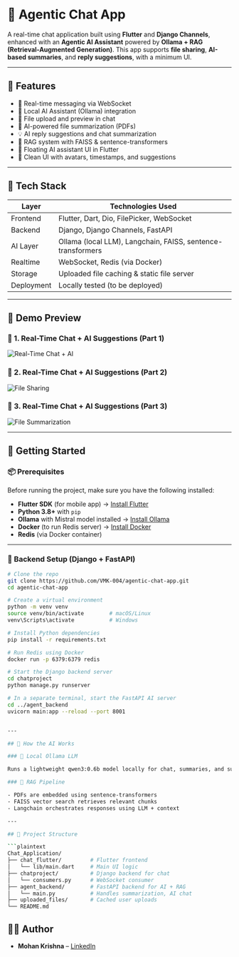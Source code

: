 # 🧠 Agentic Chat App

A real-time chat application built using **Flutter** and **Django Channels**, enhanced with an **Agentic AI Assistant** powered by **Ollama + RAG (Retrieval-Augmented Generation)**. This app supports **file sharing**, **AI-based summaries**, and **reply suggestions**, with a minimum UI.

---

## 🚀 Features

- 💬 Real-time messaging via WebSocket
- 🤖 Local AI Assistant (Ollama) integration
- 📁 File upload and preview in chat
- 📄 AI-powered file summarization (PDFs)
- 💡 AI reply suggestions and chat summarization
- 📂 RAG system with FAISS & sentence-transformers
- 🎯 Floating AI assistant UI in Flutter
- 🎨 Clean UI with avatars, timestamps, and suggestions

---

## 🧩 Tech Stack

| Layer      | Technologies Used                                           |
| ---------- | ----------------------------------------------------------- |
| Frontend   | Flutter, Dart, Dio, FilePicker, WebSocket                   |
| Backend    | Django, Django Channels, FastAPI                            |
| AI Layer   | Ollama (local LLM), Langchain, FAISS, sentence-transformers |
| Realtime   | WebSocket, Redis (via Docker)                               |
| Storage    | Uploaded file caching & static file server                  |
| Deployment | Locally tested (to be deployed)                             |

---

## 📸 Demo Preview

### 🔹 1. Real-Time Chat + AI Suggestions (Part 1)

![Real-Time Chat + AI](Chat_Application.gif)

### 🔹 2. Real-Time Chat + AI Suggestions (Part 2)

![File Sharing](</Chat_Application%20(1).gif>)

### 🔹 3. Real-Time Chat + AI Suggestions (Part 3)

![File Summarization](</Chat_Application%20(2).gif>)

---

## 🚀 Getting Started

### 📦 Prerequisites

Before running the project, make sure you have the following installed:

- **Flutter SDK** (for mobile app) → [Install Flutter](https://docs.flutter.dev/get-started/install)
- **Python 3.8+** with `pip`
- **Ollama** with Mistral model installed → [Install Ollama](https://ollama.com/)
- **Docker** (to run Redis server) → [Install Docker](https://docs.docker.com/get-docker/)
- **Redis** (via Docker container)

---

### 🔧 Backend Setup (Django + FastAPI)

````bash
# Clone the repo
git clone https://github.com/VMK-004/agentic-chat-app.git
cd agentic-chat-app

# Create a virtual environment
python -m venv venv
source venv/bin/activate        # macOS/Linux
venv\Scripts\activate           # Windows

# Install Python dependencies
pip install -r requirements.txt

# Run Redis using Docker
docker run -p 6379:6379 redis

# Start the Django backend server
cd chatproject
python manage.py runserver

# In a separate terminal, start the FastAPI AI server
cd ../agent_backend
uvicorn main:app --reload --port 8001


---

## 🧠 How the AI Works

### 📍 Local Ollama LLM

Runs a lightweight qwen3:0.6b model locally for chat, summaries, and suggestions.

### 🧠 RAG Pipeline

- PDFs are embedded using sentence-transformers
- FAISS vector search retrieves relevant chunks
- Langchain orchestrates responses using LLM + context

---

## 📁 Project Structure

```plaintext
Chat_Application/
├── chat_flutter/         # Flutter frontend
│   └── lib/main.dart     # Main UI logic
├── chatproject/          # Django backend for chat
│   └── consumers.py      # WebSocket consumer
├── agent_backend/        # FastAPI backend for AI + RAG
│   └── main.py           # Handles summarization, AI chat
├── uploaded_files/       # Cached user uploads
└── README.md
````

## 👨‍💻 Author

- **Mohan Krishna** – [LinkedIn](https://www.linkedin.com/in/vmkrishna2004/)<!-- | [Portfolio](https://yourportfolio.com) -->
